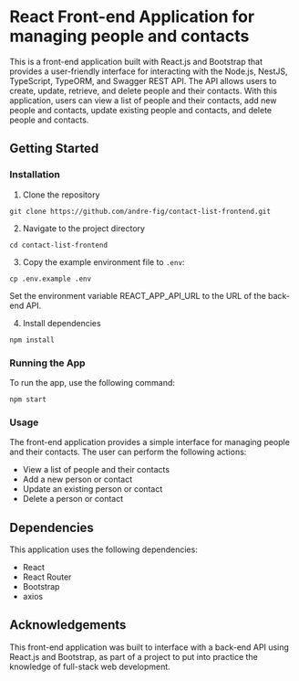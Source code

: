 # React Front-end Application for managing people and contacts

This is a front-end application built with React.js and Bootstrap that provides a user-friendly interface for interacting with the Node.js, NestJS, TypeScript, TypeORM, and Swagger REST API. The API allows users to create, update, retrieve, and delete people and their contacts. With this application, users can view a list of people and their contacts, add new people and contacts, update existing people and contacts, and delete people and contacts.

## Getting Started

### Installation

1. Clone the repository

```
git clone https://github.com/andre-fig/contact-list-frontend.git
```

2. Navigate to the project directory

```
cd contact-list-frontend
```

3. Copy the example environment file to `.env`:

```
cp .env.example .env
```

Set the environment variable REACT_APP_API_URL to the URL of the back-end API.

4. Install dependencies

```
npm install
```

### Running the App

To run the app, use the following command:

```
npm start
```

### Usage

The front-end application provides a simple interface for managing people and their contacts. The user can perform the following actions:

- View a list of people and their contacts
- Add a new person or contact
- Update an existing person or contact
- Delete a person or contact

## Dependencies

This application uses the following dependencies:

- React
- React Router
- Bootstrap
- axios

## Acknowledgements

This front-end application was built to interface with a back-end API using React.js and Bootstrap, as part of a project to put into practice the knowledge of full-stack web development.
